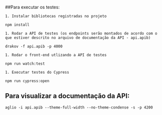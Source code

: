 ##Para executar os testes:

    1. Instalar bibliotecas registradas no projeto


```
npm install
```

    1. Rodar a API de testes (os endpoints serão montados de acordo com o que estiver descrito no arquivo de documentação da API - api.apib)


```
drakov -f api.apib -p 4000
```

    1. Rodar o front-end utlizando a API de testes


```
npm run watch:test
```

    1. Executar testes do Cypress


```
npm run cypress:open
```

## Para visualizar a documentação da API:

```
aglio -i api.apib --theme-full-width --no-theme-condense -s -p 4200
```
